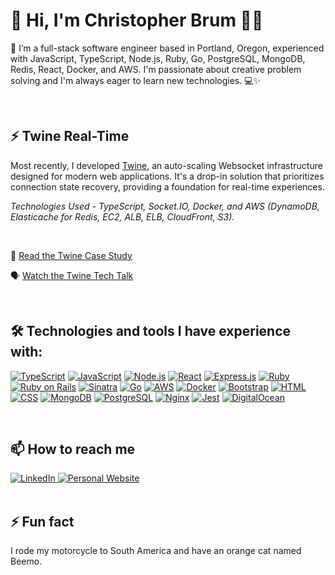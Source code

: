 # 👋 Hi, I'm Christopher Brum 👨‍💻

🚀 I’m a full-stack software engineer based in Portland, Oregon, experienced with JavaScript, TypeScript, Node.js, Ruby, Go, PostgreSQL, MongoDB, Redis, React, Docker, and AWS. I'm passionate about creative problem solving and I'm always eager to learn new technologies. 💻✨

<br>

## ⚡ Twine Real-Time

Most recently, I developed [Twine](https://twine-realtime.github.io), an auto-scaling Websocket infrastructure designed for modern web applications. It's a drop-in solution that prioritizes connection state recovery, providing a foundation for real-time experiences.

*Technologies Used - TypeScript, Socket.IO, Docker, and AWS (DynamoDB, Elasticache for Redis, EC2, ALB, ELB, CloudFront, S3).*

<br>

📖 [Read the Twine Case Study](https://twine-realtime.github.io/#four)

🗣️ [Watch the Twine Tech Talk](https://twine-realtime.github.io/#two)

<br>

## 🛠️ Technologies and tools I have experience with:

[![TypeScript](https://img.shields.io/badge/-TypeScript-3178c6?style=for-the-badge&logo=typescript&logoColor=white)](https://www.typescriptlang.org/)
[![JavaScript](https://img.shields.io/badge/-JavaScript-f7df1e?style=for-the-badge&logo=javascript&logoColor=black)](https://developer.mozilla.org/en-US/docs/Web/JavaScript)
[![Node.js](https://img.shields.io/badge/-Node.js-339933?style=for-the-badge)](https://nodejs.org/)
[![React](https://img.shields.io/badge/-React-61DAFB?style=for-the-badge&logo=react&logoColor=white)](https://reactjs.org/)
[![Express.js](https://img.shields.io/badge/-Express.js-000000?style=for-the-badge&logo=express&logoColor=white)](https://expressjs.com/)
[![Ruby](https://img.shields.io/badge/-Ruby-cc342d?style=for-the-badge&logo=ruby&logoColor=white)](https://www.ruby-lang.org/)
[![Ruby on Rails](https://img.shields.io/badge/-Ruby%20on%20Rails-CC0000?style=for-the-badge&logo=ruby-on-rails&logoColor=white)](https://rubyonrails.org/)
[![Sinatra](https://img.shields.io/badge/-Sinatra-CC342D?style=for-the-badge&logo=sinatra&logoColor=white)](http://sinatrarb.com/)
[![Go](https://img.shields.io/badge/-Go-00ADD8?style=for-the-badge&logo=go&logoColor=white)](https://golang.org/)
[![AWS](https://img.shields.io/badge/-Amazon%20AWS-232F3E?style=for-the-badge&logo=amazon-aws&logoColor=white)](https://aws.amazon.com/)
[![Docker](https://img.shields.io/badge/-Docker-2496ED?style=for-the-badge&logo=docker&logoColor=white)](https://www.docker.com/)
[![Bootstrap](https://img.shields.io/badge/-Bootstrap-563D7C?style=for-the-badge&logo=bootstrap&logoColor=white)](https://getbootstrap.com/)
[![HTML](https://img.shields.io/badge/-HTML-E34F26?style=for-the-badge&logo=html5&logoColor=white)](https://developer.mozilla.org/en-US/docs/Web/HTML)
[![CSS](https://img.shields.io/badge/-CSS-1572B6?style=for-the-badge&logo=css3&logoColor=white)](https://developer.mozilla.org/en-US/docs/Web/CSS)
[![MongoDB](https://img.shields.io/badge/-MongoDB-47A248?style=for-the-badge&logo=mongodb&logoColor=white)](https://www.mongodb.com/)
[![PostgreSQL](https://img.shields.io/badge/-PostgreSQL-336791?style=for-the-badge&logo=postgresql&logoColor=white)](https://www.postgresql.org/)
[![Nginx](https://img.shields.io/badge/-Nginx-269539?style=for-the-badge&logo=nginx&logoColor=white)](https://nginx.org/)
[![Jest](https://img.shields.io/badge/-Jest-C21325?style=for-the-badge&logo=jest&logoColor=white)](https://jestjs.io/)
[![DigitalOcean](https://img.shields.io/badge/-DigitalOcean-0080FF?style=for-the-badge&logo=digitalocean&logoColor=white)](https://www.digitalocean.com/)

<br>

## 📫 How to reach me

<div display="flex">
  <a href="https://www.linkedin.com/in/chris-brum/">
    <img src="https://img.shields.io/badge/linkedin-%230077B5.svg?style=for-the-badge&logo=linkedin&logoColor=white" alt="LinkedIn"/>
  </a>
  <a href="https://ChristopherBrum.github.io">
    <img src="https://img.shields.io/badge/Portfolio-YourSiteColor?style=for-the-badge&logo=your-logo&logoColor=white" alt="Personal Website">
  </a>
</div>

<br>

## ⚡ Fun fact

I rode my motorcycle to South America and have an orange cat named Beemo. 
